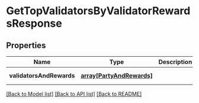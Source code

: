 # GetTopValidatorsByValidatorRewardsResponse

## Properties
Name | Type | Description | Notes
------------ | ------------- | ------------- | -------------
**validatorsAndRewards** | [**array[PartyAndRewards]**](PartyAndRewards.md) |  | [default to null]

[[Back to Model list]](../README.md#documentation-for-models) [[Back to API list]](../README.md#documentation-for-api-endpoints) [[Back to README]](../README.md)


